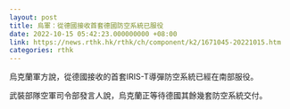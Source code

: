 ```yaml
---
layout: post
title: 烏軍：從德國接收首套德國防空系統已服役
date: 2022-10-15 05:42:23.000000000 +08:00
link: https://news.rthk.hk/rthk/ch/component/k2/1671045-20221015.htm
categories: rthk
---
```


烏克蘭軍方說，從德國接收的首套IRIS-T導彈防空系統已經在南部服役。

武裝部隊空軍司令部發言人說，烏克蘭正等待德國其餘幾套防空系統交付。
